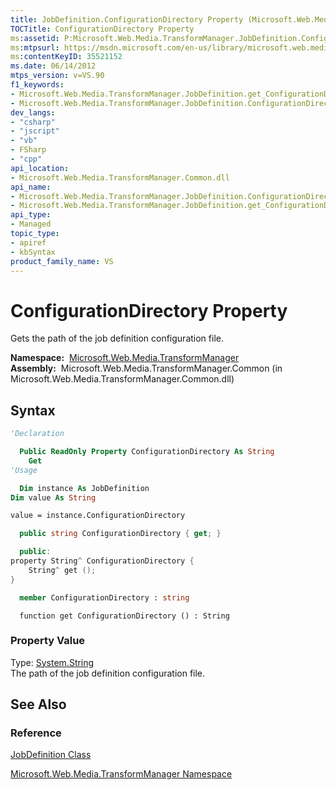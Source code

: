```yaml
---
title: JobDefinition.ConfigurationDirectory Property (Microsoft.Web.Media.TransformManager)
TOCTitle: ConfigurationDirectory Property
ms:assetid: P:Microsoft.Web.Media.TransformManager.JobDefinition.ConfigurationDirectory
ms:mtpsurl: https://msdn.microsoft.com/en-us/library/microsoft.web.media.transformmanager.jobdefinition.configurationdirectory(v=VS.90)
ms:contentKeyID: 35521152
ms.date: 06/14/2012
mtps_version: v=VS.90
f1_keywords:
- Microsoft.Web.Media.TransformManager.JobDefinition.get_ConfigurationDirectory
- Microsoft.Web.Media.TransformManager.JobDefinition.ConfigurationDirectory
dev_langs:
- "csharp"
- "jscript"
- "vb"
- FSharp
- "cpp"
api_location:
- Microsoft.Web.Media.TransformManager.Common.dll
api_name:
- Microsoft.Web.Media.TransformManager.JobDefinition.ConfigurationDirectory
- Microsoft.Web.Media.TransformManager.JobDefinition.get_ConfigurationDirectory
api_type:
- Managed
topic_type:
- apiref
- kbSyntax
product_family_name: VS
---
```


# ConfigurationDirectory Property

Gets the path of the job definition configuration file.

**Namespace:**  [Microsoft.Web.Media.TransformManager](microsoft-web-media-transformmanager-namespace.md)  
**Assembly:**  Microsoft.Web.Media.TransformManager.Common (in Microsoft.Web.Media.TransformManager.Common.dll)

## Syntax

```vb
'Declaration

  Public ReadOnly Property ConfigurationDirectory As String
    Get
'Usage

  Dim instance As JobDefinition
Dim value As String

value = instance.ConfigurationDirectory
```

```csharp
  public string ConfigurationDirectory { get; }
```

```cpp
  public:
property String^ ConfigurationDirectory {
    String^ get ();
}
```

``` fsharp
  member ConfigurationDirectory : string
```

```jscript
  function get ConfigurationDirectory () : String
```

### Property Value

Type: [System.String](https://msdn.microsoft.com/library/s1wwdcbf)  
The path of the job definition configuration file.  

## See Also

### Reference

[JobDefinition Class](jobdefinition-class-microsoft-web-media-transformmanager.md)

[Microsoft.Web.Media.TransformManager Namespace](microsoft-web-media-transformmanager-namespace.md)

